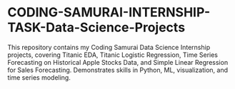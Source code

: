 # CODING-SAMURAI-INTERNSHIP-TASK-Data-Science-Projects
This repository contains my Coding Samurai Data Science Internship projects, covering Titanic EDA, Titanic Logistic Regression, Time Series Forecasting on Historical Apple Stocks Data, and Simple Linear Regression for Sales Forecasting. Demonstrates skills in Python, ML, visualization, and time series modeling.
